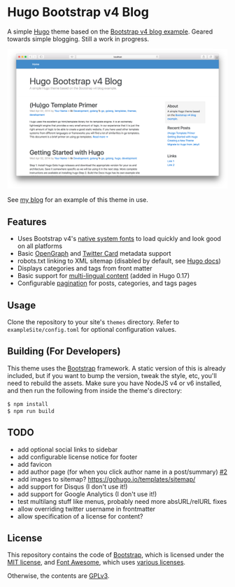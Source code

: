 # Hugo Bootstrap v4 Blog
A simple [Hugo](https://gohugo.io) theme based on the [Bootstrap v4 blog example](http://v4-alpha.getbootstrap.com/examples/blog). Geared towards simple blogging. Still a work in progress.

![Screenshot](/screenshot@2x.png?raw=true "Screenshot")

See [my blog](https://picturingjordan.com) for an example of this theme in use.

## Features

- Uses Bootstrap v4's [native system fonts](http://v4-alpha.getbootstrap.com/content/reboot/#native-font-stack) to load quickly and look good on all platforms
- Basic [OpenGraph](http://ogp.me) and [Twitter Card](https://dev.twitter.com/cards/types) metadata support
- robots.txt linking to XML sitemap (disabled by default, see [Hugo docs](https://gohugo.io/extras/robots-txt/))
- Displays categories and tags from front matter
- Basic support for [multi-lingual content](https://github.com/spf13/hugo/blob/master/docs/content/content/multilingual.md) (added in Hugo 0.17)
- Configurable [pagination](https://gohugo.io/extras/pagination/) for posts, categories, and tags pages

## Usage
Clone the repository to your site's `themes` directory. Refer to `exampleSite/config.toml` for optional configuration values.

## Building (For Developers)
This theme uses the [Bootstrap](https://getbootstrap.com/) framework. A static version of this is already included, but if you want to bump the version, tweak the style, etc, you'll need to rebuild the assets. Make sure you have NodeJS v4 or v6 installed, and then run the following from inside the theme's directory:

```
$ npm install
$ npm run build
```

## TODO

- add optional social links to sidebar
- add configurable license notice for footer
- add favicon
- add author page (for when you click author name in a post/summary) [#2](https://github.com/alanorth/hugo-theme-bootstrap4-blog/issues/2)
- add images to sitemap? https://gohugo.io/templates/sitemap/
- add support for Disqus (I don't use it!)
- add support for Google Analytics (I don't use it!)
- test multilang stuff like menus, probably need more absURL/relURL fixes
- allow overriding twitter username in frontmatter
- allow specification of a license for content?

## License
This repository contains the code of [Bootstrap](http://getbootstrap.com), which is licensed under the [MIT license](https://tldrlegal.com/license/mit-license), and [Font Awesome](http://fontawesome.io/), which uses [various licenses](http://fontawesome.io/license/).

Otherwise, the contents are [GPLv3](https://www.gnu.org/licenses/gpl-3.0.txt).
